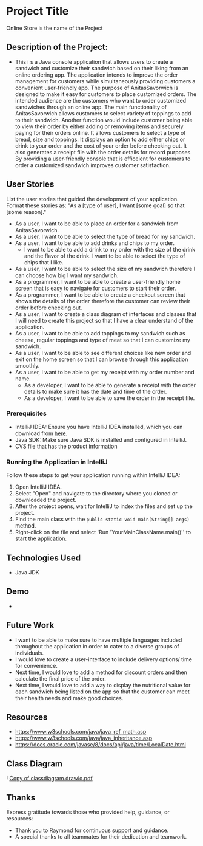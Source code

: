 # Project Title
Online Store is the name of the Project

## Description of the Project:

- This i          s a Java console application that allows users to create a sandwich and customize their sandwich based on their liking from an online ordering app.
The application intends to improve the order management for customers while simultaneously providing customers a convenient user-friendly app. The purpose of
AnitasSavorwich is designed to make it easy for customers to place customized orders. The intended audience are the customers who want to order customized sandwiches
through an online app. The main functionality of AnitasSavorwich allows customers to select variety of toppings to add to their sandwich. Another function would include
customer being able to view their order by either adding or removing items and securely paying for their orders online. It allows customers to select a type of bread, size and toppings.
It displays an option to add either chips or drink to your order and the cost of your order before checking out. It also generates a receipt file with the order details for record purposes.
By providing a user-friendly console that is efficeient for customers to order a customized sandwich improves customer satisfaction.


## User Stories

List the user stories that guided the development of your application. Format these stories as: "As a [type of user], I want [some goal] so that [some reason]."

- As a user, I want to be able to place an order for a sandwich from AnitasSavorwich.
- As a user, I want to be able to select the type of bread for my sandwich.
- As a user, I want to be able to add drinks and chips to my order.
  - I want to be able to add a drink to my order with the size of the drink and the flavor of the drink.
    I want to be able to select the type of chips that I like.
- As a user, I want to be able to select the size of my sandwich therefore I can choose how big I want my sandwich.
- As a programmer, I want to be able to create a user-friendly home screen that is easy to navigate for customers to start their order.
- As a programmer, I want to be able to create a checkout screen that shows the details of the order therefore the customer can review their order before checking out.
- As a user, I want to create a class diagram of interfaces and classes that I will need to create this project so that I have a clear understand of the application.
- As a user, I want to be able to add toppings to my sandwich such as cheese, regular toppings and type of meat so that I can customize my sandwich.
- As a user, I want to be able to see different choices like new order and exit on the home screen so that I can browse through this application smoothly.
- As a user, I want to be able to get my receipt with my order number and name.
  -  As a developer, I want to be able to generate a receipt with the order details to make sure it has the date and time of the order. 
  - As a developer, I want to be able to save the order in the receipt file.


### Prerequisites

- IntelliJ IDEA: Ensure you have IntelliJ IDEA installed, which you can download from [here](https://www.jetbrains.com/idea/download/).
- Java SDK: Make sure Java SDK is installed and configured in IntelliJ.
- CVS file that has the product information

### Running the Application in IntelliJ

Follow these steps to get your application running within IntelliJ IDEA:

1. Open IntelliJ IDEA.
2. Select "Open" and navigate to the directory where you cloned or downloaded the project.
3. After the project opens, wait for IntelliJ to index the files and set up the project.
4. Find the main class with the `public static void main(String[] args)` method.
5. Right-click on the file and select 'Run 'YourMainClassName.main()'' to start the application.

## Technologies Used

- Java JDK

## Demo
-



## Future Work

- I want to be able to make sure to have multiple languages included throughout the application in order to cater to a diverse groups of individuals.
- I would love to create a user-interface to include delivery options/ time for convenience.
- Next time, I would love to add a method for discount orders and then calculate the final price of the order.
- Next time, I would love to add a way to display the nutritional value for each sandwich being listed on the app so that the customer can meet
  their health needs and make good choices.

## Resources
- https://www.w3schools.com/java/java_ref_math.asp
- https://www.w3schools.com/java/java_inheritance.asp
- https://docs.oracle.com/javase/8/docs/api/java/time/LocalDate.html


## Class Diagram
!
[Copy of classdiagram.drawio.pdf](..%2F..%2F..%2FDownloads%2FCopy%20of%20classdiagram.drawio.pdf)

## Thanks

Express gratitude towards those who provided help, guidance, or resources:

- Thank you to Raymond for continuous support and guidance.
- A special thanks to all teammates for their dedication and teamwork.
